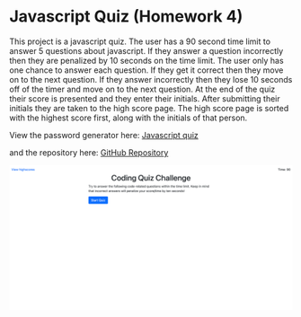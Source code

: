 # Javascript Quiz (Homework 4)

This project is a javascript quiz. The user has a 90 second time limit to answer 5 questions about javascript. If they answer a question incorrectly then they are penalized by 10 seconds on the time limit. The user only has one chance to answer each question. If they get it correct then they move on to the next question. If they answer incorrectly then they lose 10 seconds off of the timer and move on to the next question. At the end of the quiz their score is presented and they enter their initials. After submitting their initials they are taken to the high score page. The high score page is sorted with the highest score first, along with the initials of that person. 

View the password generator here:
[Javascript quiz](https://kmwine02.github.io/homework04/)

and the repository here:
[GitHub Repository](https://github.com/kmwine02/homework04) 

![Screen capture of the password generator](./assets/images/javascript-quiz.png)
